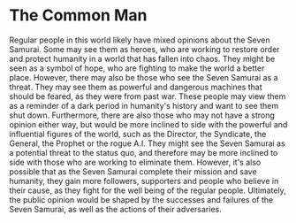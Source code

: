 # The Common Man

Regular people in this world likely have mixed opinions about the Seven Samurai. Some may see them as heroes, who are working to restore order and protect humanity in a world that has fallen into chaos. They might be seen as a symbol of hope, who are fighting to make the world a better place.
However, there may also be those who see the Seven Samurai as a threat. They may see them as powerful and dangerous machines that should be feared, as they were from past war. These people may view them as a reminder of a dark period in humanity's history and want to see them shut down.
Furthermore, there are also those who may not have a strong opinion either way, but would be more inclined to side with the powerful and influential figures of the world, such as the Director, the Syndicate, the General, the Prophet or the rogue A.I. They might see the Seven Samurai as a potential threat to the status quo, and therefore may be more inclined to side with those who are working to eliminate them.
However, it's also possible that as the Seven Samurai complete their mission and save humanity, they gain more followers, supporters and people who believe in their cause, as they fight for the well being of the regular people. Ultimately, the public opinion would be shaped by the successes and failures of the Seven Samurai, as well as the actions of their adversaries.
